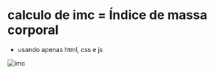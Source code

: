 # calculo de imc = Índice de massa corporal

* usando apenas html, css e js

![imc](https://i.pinimg.com/originals/2a/af/f3/2aaff30a53e0515f763f3ee03cbc3766.jpg)
